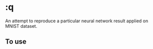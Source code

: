 # :q
An attempt to reproduce a particular neural network result applied on MNIST dataset.

## To use
